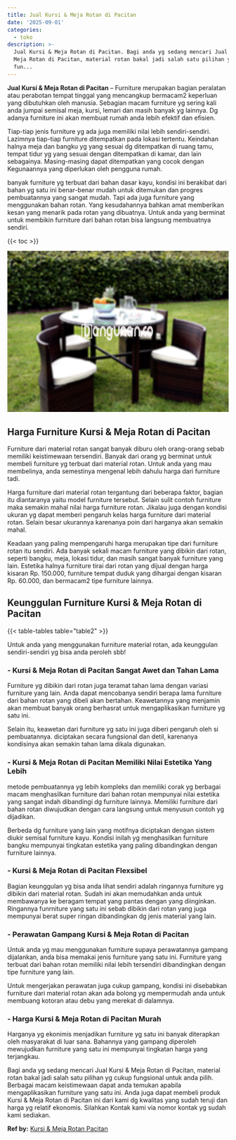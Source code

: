 ```yaml
---
title: Jual Kursi & Meja Rotan di Pacitan
date: '2025-09-01'
categories:
  - toko
description: >-
  Jual Kursi & Meja Rotan di Pacitan. Bagi anda yg sedang mencari Jual Kursi &
  Meja Rotan di Pacitan, material rotan bakal jadi salah satu pilihan yg cukup
  fun...
---
```


**Jual Kursi & Meja Rotan di Pacitan** – Furniture merupakan bagian peralatan atau perabotan tempat tinggal yang mencangkup bermacam2 keperluan yang dibutuhkan oleh manusia. Sebagian macam furniture yg sering kali anda jumpai semisal meja, kursi, lemari dan masih banyak yg lainnya. Dg adanya furniture ini akan membuat rumah anda lebih efektif dan efisien.

Tiap-tiap jenis furniture yg ada juga memiliki nilai lebih sendiri-sendiri. Lazimnya tiap-tiap furniture ditempatkan pada lokasi tertentu. Keindahan halnya meja dan bangku yg yang sesuai dg ditempatkan di ruang tamu, tempat tidur yg yang sesuai dengan ditempatkan di kamar, dan lain sebagainya. Masing-masing dapat ditempatkan yang cocok dengan Kegunaannya yang diperlukan oleh pengguna rumah.

banyak furniture yg terbuat dari bahan dasar kayu, kondisi ini berakibat dari bahan yg satu ini benar-benar mudah untuk ditemukan dan progres pembuatannya yang sangat mudah. Tapi ada juga furniture yang menggunakan bahan rotan. Yang kesudahannya bahkan amat memberikan kesan yang menarik pada rotan yang dibuatnya. Untuk anda yang berminat untuk membikin furniture dari bahan rotan bisa langsung membuatnya sendiri.

{{< toc >}}

![Jual Kursi & Meja Rotan di Pacitan](/images/kursi-meja-rotan-murah53.png)

## Harga Furniture Kursi & Meja Rotan di Pacitan

Furniture dari material rotan sangat banyak diburu oleh orang-orang sebab memiliki keistimewaan tersendiri. Banyak dari orang yg berminat untuk membeli furniture yg terbuat dari material rotan. Untuk anda yang mau membelinya, anda semestinya mengenal lebih dahulu harga dari furniture tadi.

Harga furniture dari material rotan tergantung dari beberapa faktor, bagian itu diantaranya yaitu model furniture tersebut. Selain sulit contoh furniture maka semakin mahal nilai harga furniture rotan. Jikalau juga dengan kondisi ukuran yg dapat memberi pengaruh kelas harga furniture dari material rotan. Selain besar ukurannya karenanya poin dari harganya akan semakin mahal.

Keadaan yang paling mempengaruhi harga merupakan tipe dari furniture rotan itu sendiri. Ada banyak sekali macam furniture yang dibikin dari rotan, seperti bangku, meja, lokasi tidur, dan masih sangat banyak furniture yang lain. Estetika halnya furniture tirai dari rotan yang dijual dengan harga kisaran Rp. 150.000, furniture tempat duduk yang dihargai dengan kisaran Rp. 60.000, dan bermacam2 tipe furniture lainnya.

## Keunggulan Furniture Kursi & Meja Rotan di Pacitan

{{< table-tables table="table2" >}}

Untuk anda yang menggunakan furniture material rotan, ada keunggulan sendiri-sendiri yg bisa anda peroleh sbb!

### \- Kursi & Meja Rotan di Pacitan Sangat Awet dan Tahan Lama

Furniture yg dibikin dari rotan juga teramat tahan lama dengan variasi furniture yang lain. Anda dapat mencobanya sendiri berapa lama furniture dari bahan rotan yang dibeli akan bertahan. Keawetannya yang menjamin akan membuat banyak orang berhasrat untuk mengaplikasikan furniture yg satu ini.

Selain itu, keawetan dari furniture yg satu ini juga diberi pengaruh oleh si pembuatannya. diciptakan secara fungsional dan detil, karenanya kondisinya akan semakin tahan lama dikala digunakan.

### \- Kursi & Meja Rotan di Pacitan Memiliki Nilai Estetika Yang Lebih

metode pembuatannya yg lebih kompleks dan memiliki corak yg berbagai macam menghasilkan furniture dari bahan rotan mempunyai nilai estetika yang sangat indah dibandingi dg furniture lainnya. Memiliki furniture dari bahan rotan diwujudkan dengan cara langsung untuk menyusun contoh yg dijadikan.

Berbeda dg furniture yang lain yang motifnya diciptakan dengan sistem diukir semisal furniture kayu. Kondisi inilah yg menghasilkan furniture bangku mempunyai tingkatan estetika yang paling dibandingkan dengan furniture lainnya.

### \- Kursi & Meja Rotan di Pacitan Flexsibel

Bagian keunggulan yg bisa anda lihat sendiri adalah ringannya furniture yg dibikin dari material rotan. Sudah ini akan memudahkan anda untuk membawanya ke beragam tempat yang pantas dengan yang diinginkan. Ringannya funrniture yang satu ini sebab dibikin dari rotan yang juga mempunyai berat super ringan dibandingkan dg jenis material yang lain.

### \- Perawatan Gampang Kursi & Meja Rotan di Pacitan

Untuk anda yg mau menggunakan furniture supaya perawatannya gampang dijalankan, anda bisa memakai jenis furniture yang satu ini. Furniture yang terbuat dari bahan rotan memiliki nilai lebih tersendiri dibandingkan dengan tipe furniture yang lain.

Untuk mengerjakan perawatan juga cukup gampang, kondisi ini disebabkan furniture dari material rotan akan ada bolong yg mempermudah anda untuk membuang kotoran atau debu yang merekat di dalamnya.

### \- Harga Kursi & Meja Rotan di Pacitan Murah

Harganya yg ekonimis menjadikan furniture yg satu ini banyak diterapkan oleh masyarakat di luar sana. Bahannya yang gampang diperoleh mewujudkan furniture yang satu ini mempunyai tingkatan harga yang terjangkau.

Bagi anda yg sedang mencari Jual Kursi & Meja Rotan di Pacitan, material rotan bakal jadi salah satu pilihan yg cukup fungsional untuk anda pilih. Berbagai macam keistimewaan dapat anda temukan apabila mengaplikasikan furniture yang satu ini. Anda juga dapat membeli produk Kursi & Meja Rotan di Pacitan ini dari kami dg kwalitas yang sudah teruji dan harga yg relatif ekonomis. Silahkan Kontak kami via nomor kontak yg sudah kami sediakan.

**Ref by:** [Kursi & Meja Rotan Pacitan](https://id.wikipedia.org/wiki/Kursi)
